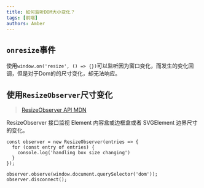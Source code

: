 ```yaml
---
title: 如何监听DOM大小变化？
tags: [前端]
authors: Amber
---
```


## `onresize`事件
使用`window.on('resize', () => {})`可以监听因为窗口变化，而发生的变化回调，但是对于Dom的的尺寸变化，却无法响应。

## 使用`ResizeObserver`尺寸变化

> [ResizeObserver API MDN](https://developer.mozilla.org/zh-CN/docs/Web/API/ResizeObserver)

ResizeObserver 接口监视 Element 内容盒或边框盒或者 SVGElement 边界尺寸的变化。


```tsx
const observer = new ResizeObserver(entries => {
  for (const entry of entries) {
    console.log('handling box size changing')
  }
});

observer.observe(window.document.querySelector('dom'));
observer.disconnect();
```